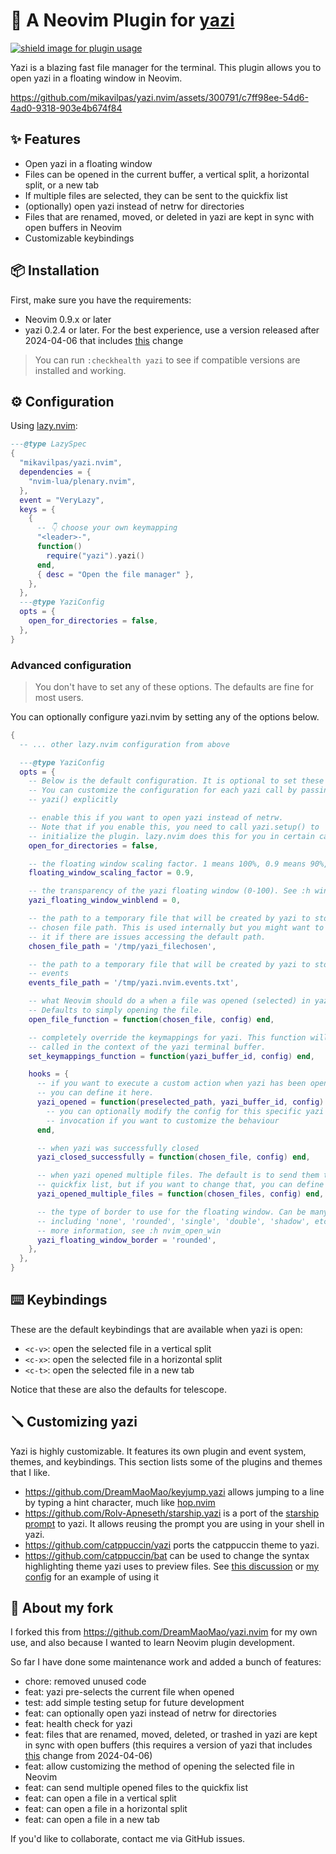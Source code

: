 # 🎲 A Neovim Plugin for [yazi](https://github.com/sxyazi/yazi.git)

<a href="https://dotfyle.com/plugins/mikavilpas/yazi.nvim">
  <img src="https://dotfyle.com/plugins/mikavilpas/yazi.nvim/shield?style=flat-square" alt="shield image for plugin usage" />
</a>

Yazi is a blazing fast file manager for the terminal. This plugin allows you to open yazi in a floating window in Neovim.

<https://github.com/mikavilpas/yazi.nvim/assets/300791/c7ff98ee-54d6-4ad0-9318-903e4b674f84>

## ✨ Features

- Open yazi in a floating window
- Files can be opened in the current buffer, a vertical split, a horizontal split, or a new tab
- If multiple files are selected, they can be sent to the quickfix list
- (optionally) open yazi instead of netrw for directories
- Files that are renamed, moved, or deleted in yazi are kept in sync with open buffers in Neovim
- Customizable keybindings

## 📦 Installation

First, make sure you have the requirements:

- Neovim 0.9.x or later
- yazi 0.2.4 or later. For the best experience, use a version released after 2024-04-06 that includes [this](https://github.com/sxyazi/yazi/pull/880) change

> You can run `:checkhealth yazi` to see if compatible versions are installed and working.

## ⚙️ Configuration

Using [lazy.nvim](https://github.com/folke/lazy.nvim):

```lua
---@type LazySpec
{
  "mikavilpas/yazi.nvim",
  dependencies = {
    "nvim-lua/plenary.nvim",
  },
  event = "VeryLazy",
  keys = {
    {
      -- 👇 choose your own keymapping
      "<leader>-",
      function()
        require("yazi").yazi()
      end,
      { desc = "Open the file manager" },
    },
  },
  ---@type YaziConfig
  opts = {
    open_for_directories = false,
  },
}
```

### Advanced configuration

> You don't have to set any of these options. The defaults are fine for most users.

You can optionally configure yazi.nvim by setting any of the options below.

```lua
{
  -- ... other lazy.nvim configuration from above

  ---@type YaziConfig
  opts = {
    -- Below is the default configuration. It is optional to set these values.
    -- You can customize the configuration for each yazi call by passing it to
    -- yazi() explicitly

    -- enable this if you want to open yazi instead of netrw.
    -- Note that if you enable this, you need to call yazi.setup() to
    -- initialize the plugin. lazy.nvim does this for you in certain cases.
    open_for_directories = false,

    -- the floating window scaling factor. 1 means 100%, 0.9 means 90%, etc.
    floating_window_scaling_factor = 0.9,

    -- the transparency of the yazi floating window (0-100). See :h winblend
    yazi_floating_window_winblend = 0,

    -- the path to a temporary file that will be created by yazi to store the
    -- chosen file path. This is used internally but you might want to change
    -- it if there are issues accessing the default path.
    chosen_file_path = '/tmp/yazi_filechosen',

    -- the path to a temporary file that will be created by yazi to store
    -- events
    events_file_path = '/tmp/yazi.nvim.events.txt',

    -- what Neovim should do a when a file was opened (selected) in yazi.
    -- Defaults to simply opening the file.
    open_file_function = function(chosen_file, config) end,

    -- completely override the keymappings for yazi. This function will be
    -- called in the context of the yazi terminal buffer.
    set_keymappings_function = function(yazi_buffer_id, config) end,

    hooks = {
      -- if you want to execute a custom action when yazi has been opened,
      -- you can define it here.
      yazi_opened = function(preselected_path, yazi_buffer_id, config)
        -- you can optionally modify the config for this specific yazi
        -- invocation if you want to customize the behaviour
      end,

      -- when yazi was successfully closed
      yazi_closed_successfully = function(chosen_file, config) end,

      -- when yazi opened multiple files. The default is to send them to the
      -- quickfix list, but if you want to change that, you can define it here
      yazi_opened_multiple_files = function(chosen_files, config) end,

      -- the type of border to use for the floating window. Can be many values,
      -- including 'none', 'rounded', 'single', 'double', 'shadow', etc. For
      -- more information, see :h nvim_open_win
      yazi_floating_window_border = 'rounded',
    },
  },
}
```

## ⌨️ Keybindings

These are the default keybindings that are available when yazi is open:

- `<c-v>`: open the selected file in a vertical split
- `<c-x>`: open the selected file in a horizontal split
- `<c-t>`: open the selected file in a new tab

Notice that these are also the defaults for telescope.

## 🪛 Customizing yazi

Yazi is highly customizable. It features its own plugin and event system, themes, and keybindings. This section lists some of the plugins and themes that I like.

- <https://github.com/DreamMaoMao/keyjump.yazi> allows jumping to a line by
  typing a hint character, much like
  [hop.nvim](https://github.com/smoka7/hop.nvim)
- <https://github.com/Rolv-Apneseth/starship.yazi> is a port of the
  [starship prompt](https://starship.rs) to yazi. It allows reusing the prompt
  you are using in your shell in yazi.
- <https://github.com/catppuccin/yazi> ports the catppuccin theme to yazi.
- <https://github.com/catppuccin/bat> can be used to change the syntax highlighting theme yazi uses to preview files. See [this discussion](https://github.com/sxyazi/yazi/discussions/818) or [my config](https://github.com/mikavilpas/dotfiles/commit/bb07515f69d219fd3435d222fcb2d80d27a25025#diff-973b37f40e024ca0f7e62f2569efce24ad550d0352adc8449168ac950af9eaf5R8) for an example of using it

## 🍴 About my fork

I forked this from <https://github.com/DreamMaoMao/yazi.nvim> for my own use, and also because I wanted to learn Neovim plugin development.

So far I have done some maintenance work and added a bunch of features:

- chore: removed unused code
- feat: yazi pre-selects the current file when opened
- test: add simple testing setup for future development
- feat: can optionally open yazi instead of netrw for directories
- feat: health check for yazi
- feat: files that are renamed, moved, deleted, or trashed in yazi are kept in sync with open buffers (this requires a version of yazi that includes [this](https://github.com/sxyazi/yazi/pull/880) change from 2024-04-06)
- feat: allow customizing the method of opening the selected file in Neovim
- feat: can send multiple opened files to the quickfix list
- feat: can open a file in a vertical split
- feat: can open a file in a horizontal split
- feat: can open a file in a new tab

If you'd like to collaborate, contact me via GitHub issues.

